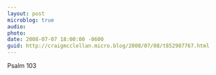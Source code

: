 ```yaml
---
layout: post
microblog: true
audio: 
photo: 
date: 2008-07-07 18:00:00 -0600
guid: http://craigmcclellan.micro.blog/2008/07/08/t852987767.html
---
```

Psalm 103
